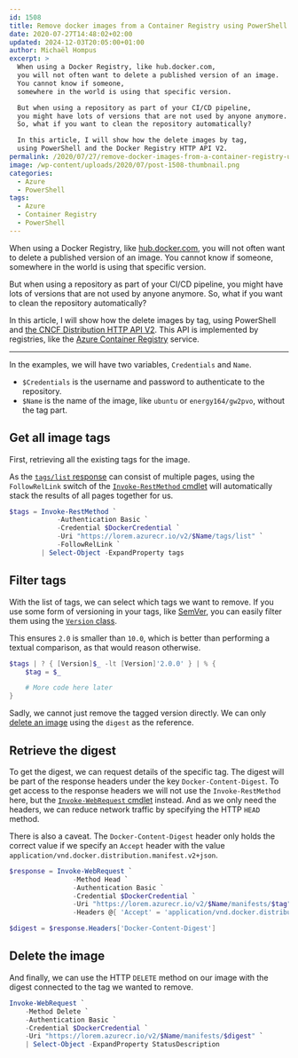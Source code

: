 ```yaml
---
id: 1508
title: Remove docker images from a Container Registry using PowerShell
date: 2020-07-27T14:48:02+02:00
updated: 2024-12-03T20:05:00+01:00
author: Michaël Hompus
excerpt: >
  When using a Docker Registry, like hub.docker.com,
  you will not often want to delete a published version of an image.
  You cannot know if someone,
  somewhere in the world is using that specific version.

  But when using a repository as part of your CI/CD pipeline,
  you might have lots of versions that are not used by anyone anymore.
  So, what if you want to clean the repository automatically?

  In this article, I will show how the delete images by tag,
  using PowerShell and the Docker Registry HTTP API V2.
permalink: /2020/07/27/remove-docker-images-from-a-container-registry-using-powershell/
image: /wp-content/uploads/2020/07/post-1508-thumbnail.png
categories:
  - Azure
  - PowerShell
tags:
  - Azure
  - Container Registry
  - PowerShell
---
```


When using a Docker Registry, like [hub.docker.com](https://hub.docker.com/),
you will not often want to delete a published version of an image.
You cannot know if someone, somewhere in the world is using that specific version.

But when using a repository as part of your CI/CD pipeline,
you might have lots of versions that are not used by anyone anymore.
So, what if you want to clean the repository automatically?

In this article, I will show how the delete images by tag,
using PowerShell and [the CNCF Distribution HTTP API V2](https://distribution.github.io/distribution/spec/api/).
This API is implemented by registries, like the [Azure Container Registry](https://azure.microsoft.com/products/container-registry/) service.

<!--more-->

---

In the examples, we will have two variables, `Credentials` and `Name`.

- `$Credentials` is the username and password to authenticate to the repository.
- `$Name` is the name of the image, like `ubuntu` or `energy164/gw2pvo`, without the tag part.

## Get all image tags

First, retrieving all the existing tags for the image.

As the [`tags/list` response](https://distribution.github.io/distribution/spec/api/#listing-image-tags) can consist of multiple pages,
using the `FollowRelLink` switch of the [`Invoke-RestMethod` cmdlet](https://learn.microsoft.com/powershell/module/microsoft.powershell.utility/invoke-restmethod) will automatically stack the results of all pages together for us.

```powershell title="PowerShell"
$tags = Invoke-RestMethod `
            -Authentication Basic `
            -Credential $DockerCredential `
            -Uri "https://lorem.azurecr.io/v2/$Name/tags/list" `
            -FollowRelLink `
        | Select-Object -ExpandProperty tags
```

## Filter tags

With the list of tags, we can select which tags we want to remove.
If you use some form of versioning in your tags, like [SemVer](https://semver.org/), you can easily filter them using the [`Version` class](https://learn.microsoft.com/dotnet/api/system.version).

This ensures `2.0` is smaller than `10.0`, which is better than performing a textual comparison, as that would reason otherwise.

```powershell title="PowerShell"
$tags | ? { [Version]$_ -lt [Version]'2.0.0' } | % {
    $tag = $_

    # More code here later
}
```

Sadly, we cannot just remove the tagged version directly.
We can only [delete an image](https://distribution.github.io/distribution/spec/api/#deleting-an-image) using the `digest` as the reference.

## Retrieve the digest

To get the digest, we can request details of the specific tag.
The digest will be part of the response headers under the key `Docker-Content-Digest`.
To get access to the response headers we will not use the `Invoke-RestMethod` here, but the [`Invoke-WebRequest` cmdlet](https://learn.microsoft.com/powershell/module/microsoft.powershell.utility/invoke-webrequest) instead.
And as we only need the headers, we can reduce network traffic by specifying the HTTP `HEAD` method.

There is also a caveat.
The `Docker-Content-Digest` header only holds the correct value if we specify an `Accept` header with the value `application/vnd.docker.distribution.manifest.v2+json`.

```powershell title="PowerShell"
$response = Invoke-WebRequest `
                -Method Head `
                -Authentication Basic `
                -Credential $DockerCredential `
                -Uri "https://lorem.azurecr.io/v2/$Name/manifests/$tag" `
                -Headers @{ 'Accept' = 'application/vnd.docker.distribution.manifest.v2+json' }

$digest = $response.Headers['Docker-Content-Digest']
```

## Delete the image

And finally, we can use the HTTP `DELETE` method on our image with the digest connected to the tag we wanted to remove.

```powershell title="PowerShell"
Invoke-WebRequest `
    -Method Delete `
    -Authentication Basic `
    -Credential $DockerCredential `
    -Uri "https://lorem.azurecr.io/v2/$Name/manifests/$digest" `
    | Select-Object -ExpandProperty StatusDescription
```
